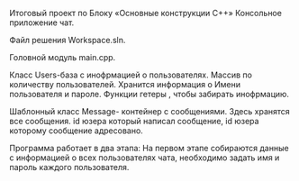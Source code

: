 Итоговый проект по Блоку «Основные конструкции C++»
Консольное приложение чат.

Файл решения Workspace.sln. 

Головной модуль main.cpp.

Класс
Users-база с инофрмацией о пользователях. Массив по количеству пользователей. Хранится информация о Имени пользователя и пароле. Функции гетеры , чтобы забирать инофрмацию.

Шаблонный класс
Message- контейнер с сообщениями. Здесь хранятся все сообщения. id юзера который написал сообщение, id юзера которому сообщение адресовано. 

Программа работает в два этапа:
На первом этапе собираются данные с информацией о всех пользователях чата, необходимо задать имя и пароль каждого пользователя. 
